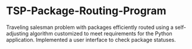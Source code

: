 # TSP-Package-Routing-Program
Traveling salesman problem with packages efficiently routed using a self-adjusting algorithm customized to meet requirements for the Python application. Implemented a user interface to check package statuses.
